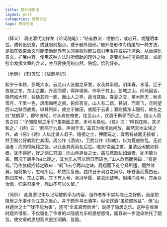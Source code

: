 ```yaml
---
title: 题外借形法
layout: post
categories: 表现手法
tags: 表现手法
---
```


〔释义〕 语出清代沈祥龙《论词随笔》：“结有数法：或拍合，或宕开，或醒明本旨，或转出别意，或就眼前指点，或于题外借形。”题外借形作为结尾的一种方法，是指在收束全文时能借助题外有关的事物对题旨做引申发挥或烘托渲染，从而深化意义，扩展内容。使用这种方法时所借助的题外之物一定要能烘托渲染题旨，或能引申发挥文章的含义，并且要使用的自然、贴切，恰到好处。

〔示例〕 (宋)苏轼：《放鹤亭记》

熙宁十年秋，彭城大水，云龙山人张君之草堂，水及其半扇。明年春，水落，迁于故居之东，东山之麓。升高而望，得异境焉，作亭于其上。彭城之山，冈岭回合，隐然如大环，独缺其西一面，而山人之亭，适当其缺。春夏之交，草木际天；秋冬雪月，千里一色，风雨晦明之间，俯仰百变。山人有二鹤，甚驯，而善飞，旦则望西山之缺而放焉，纵其所如，或立于陂田，或翔于云表；暮则傃东山而归，故名之曰“放鹤亭”。郡守苏轼，时从宾佐僚吏，往见山人，饮酒于斯亭而乐之。挹山人而告之曰：“子知隐居之乐乎?虽南面之君，未可与易也。《易》曰：‘鸣鹤在阴，其子和之。’《诗》曰：‘鹤鸣于九皋，声闻于天。’盖其为物清远闲放，超然天地尘埃之外，故《易》《诗》人以比贤人君子。隐德之士，狎而玩之，宜若有益而无损者；然卫懿公好鹤则亡其国。周公作《酒诰》，卫武公作《抑戒》，以为荒惑败乱，无若酒者；而刘伶阮籍之徒，以此全其真而名后世。嗟夫!南面之君，虽清远闲放如鹤者，犹不得好，好之则亡其国；而山林遁世之士，虽荒惑败乱如酒者，犹不能为害，而况于鹤乎?由此观之，其为乐未可以同日而语也。”山人欣然而笑曰：“有是哉。”乃作放鹤招鹤之歌曰：“鹤飞去兮两山之缺，高翔而下览兮择所适。翻然敛翼，宛将集兮，忽何所见，矫然而复击。独终日于涧谷之间兮，啄苍苔而履白石。鹤归来兮，东山之阴。其下有人兮，黄冠草履，葛衣而鼓琴。躬耕而食兮，其余以汝饱，归来归来兮，西山不可以久留。”

〔简析〕 此篇游记本以记写放鹤亭为内容，但作者却不实写隐士之好鹤，而是把隐居之乐事作为立意之重心，并于题外寻出酒字，纵论饮酒“虽荒惑败乱”，但“山林遁世之士”“犹不能为害”，还可“全其真而后世”，说尽了隐居之乐。这种在收束时题外借形，不仅强化了作者的以隐居为乐的思想感情，而且进一步渲染烘托了题旨，使文章的思想观点更加明确、显豁。 